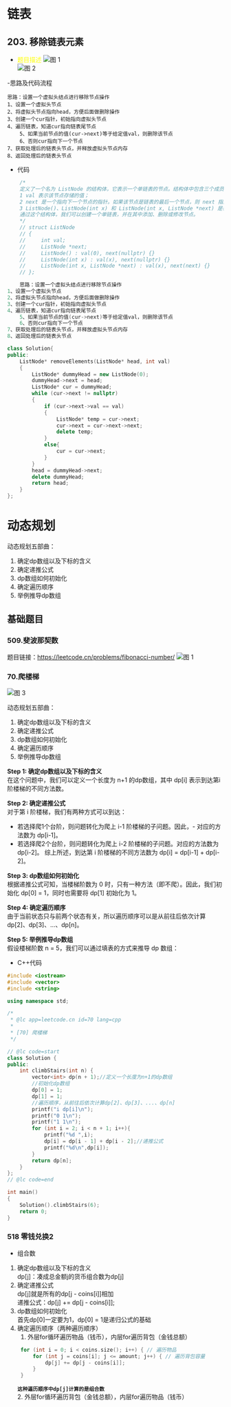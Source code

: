 
# 链表
## 203. 移除链表元素
- <font color = yellow>题目描述</font>
![图 1](images/b7f8d8c43048b78d292c873f88855e7cae905c468e238df75be7c249b7abec4f.png)  
![图 2](images/93b20801d9b0f25a3b4e4bc7046d6f20fc64ef1e66effe9c2e42ea01b6670c8a.png)  

-思路及代码流程
~~~
思路：设置一个虚拟头结点进行移除节点操作  
1、设置一个虚拟头节点  
2、将虚拟头节点指向head，方便后面做删除操作  
3、创建一个cur指针，初始指向虚拟头节点  
4、遍历链表，知道cur指向链表尾节点  
    5、如果当前节点的值(cur->next)等于给定值val，则删除该节点  
    6、否则cur指向下一个节点  
7、获取处理后的链表头节点，并释放虚拟头节点内存  
8、返回处理后的链表头节点
~~~

- 代码
~~~c++
    /*
    定义了一个名为 ListNode 的结构体，它表示一个单链表的节点。结构体中包含三个成员变量：
    1 val 表示该节点存储的值；
    2 next 是一个指向下一个节点的指针。如果该节点是链表的最后一个节点，则 next 指向空指针 nullptr；
    3 ListNode()、ListNode(int x) 和 ListNode(int x, ListNode *next) 是构造函数，分别用于创建一个空节点、初始值为 x 的节点和初始值为 x，下一个节点为 next 的节点。
    通过这个结构体，我们可以创建一个单链表，并在其中添加、删除或修改节点。
    */
    // struct ListNode
    // {
    //     int val;
    //     ListNode *next;
    //     ListNode() : val(0), next(nullptr) {}
    //     ListNode(int x) : val(x), next(nullptr) {}
    //     ListNode(int x, ListNode *next) : val(x), next(next) {}
    // };

    思路：设置一个虚拟头结点进行移除节点操作  
1、设置一个虚拟头节点  
2、将虚拟头节点指向head，方便后面做删除操作  
3、创建一个cur指针，初始指向虚拟头节点  
4、遍历链表，知道cur指向链表尾节点  
    5、如果当前节点的值(cur->next)等于给定值val，则删除该节点  
    6、否则cur指向下一个节点  
7、获取处理后的链表头节点，并释放虚拟头节点内存  
8、返回处理后的链表头节点

class Solution{
public:
    ListNode* removeElements(ListNode* head, int val)
    {
        ListNode* dummyHead = new ListNode(0);
        dummyHead->next = head;
        ListNode* cur = dummyHead;
        while (cur->next != nullptr)
        {
            if (cur->next->val == val)
            {
                ListNode* temp = cur->next;
                cur->next = cur->next->next;
                delete temp;
            }
            else{
                cur = cur->next;
            }
        }
        head = dummyHead->next;
        delete dummyHead;
        return head;
    }
};
~~~

# 动态规划
动态规划五部曲：
  1. 确定dp数组以及下标的含义
  2. 确定递推公式
  3. dp数组如何初始化
  4. 确定遍历顺序
  5. 举例推导dp数组
## 基础题目
### 509.斐波那契数
题目链接：https://leetcode.cn/problems/fibonacci-number/
![图 1](images/46fe100e0e506886eb5b14739539bee6124aa705ea0bdaa2633f210302db3069.png)  

### 70.爬楼梯
![图 3](images/34af3a681b8094b2b6b961fce35a1900487e08987682cb8735e4d46e102c5243.png)  

动态规划五部曲：
  1. 确定dp数组以及下标的含义
  2. 确定递推公式
  3. dp数组如何初始化
  4. 确定遍历顺序
  5. 举例推导dp数组
   
__Step 1: 确定dp数组以及下标的含义__   
在这个问题中，我们可以定义一个长度为 n+1 的dp数组，其中 dp[i] 表示到达第i阶楼梯的不同方法数。

__Step 2: 确定递推公式__  
对于第 i 阶楼梯，我们有两种方式可以到达：

  - 若选择爬1个台阶，则问题转化为爬上 i-1 阶楼梯的子问题。因此，- 对应的方法数为 dp[i-1]。
  - 若选择爬2个台阶，则问题转化为爬上 i-2 阶楼梯的子问题。对应的方法数为 dp[i-2]。 综上所述，到达第 i 阶楼梯的不同方法数为 dp[i] = dp[i-1] + dp[i-2]。

__Step 3: dp数组如何初始化__    
根据递推公式可知，当楼梯阶数为 0 时，只有一种方法（即不爬）。因此，我们初始化 dp[0] = 1，同时也需要将 dp[1] 初始化为 1。

__Step 4: 确定遍历顺序__  
由于当前状态只与前两个状态有关，所以遍历顺序可以是从前往后依次计算 dp[2]、dp[3]、...、dp[n]。

__Step 5: 举例推导dp数组__  
假设楼梯阶数 n = 5，我们可以通过填表的方式来推导 dp 数组：
- C++代码
~~~c++
#include <iostream>
#include <vector>
#include <string>

using namespace std;

/*
 * @lc app=leetcode.cn id=70 lang=cpp
 *
 * [70] 爬楼梯
 */

// @lc code=start
class Solution {
public:
    int climbStairs(int n) {
        vector<int> dp(n + 1);//定义一个长度为n+1的dp数组
        //初始化dp数组
        dp[0] = 1;
        dp[1] = 1;
        //遍历顺序，从前往后依次计算dp[2]、dp[3]、...、dp[n]
        printf("i dp[i]\n");
        printf("0 1\n");
        printf("1 1\n");
        for (int i = 2; i < n + 1; i++){
            printf("%d ",i);
            dp[i] = dp[i - 1] + dp[i - 2];//递推公式
            printf("%d\n",dp[i]);
        }
        return dp[n];
    }
};
// @lc code=end

int main()
{
    Solution().climbStairs(6);
    return 0;
}

~~~

### 518 零钱兑换2
- 组合数

1. 确定dp数组以及下标的含义  
   dp[j]：凑成总金额j的货币组合数为dp[j]
2. 确定递推公式     
   dp[j]就是所有的dp[j - coins[i]]相加  
   递推公式：dp[j] += dp[j - coins[i]];
3. dp数组如何初始化  
   首先dp[0]一定要为1，dp[0] = 1是递归公式的基础
4. 确定遍历顺序（两种遍历顺序）  
   1. 外层for循环遍历物品（钱币），内层for遍历背包（金钱总额）
   ~~~c
    for (int i = 0; i < coins.size(); i++) { // 遍历物品
        for (int j = coins[i]; j <= amount; j++) { // 遍历背包容量
            dp[j] += dp[j - coins[i]];
        }
    }
   ~~~
   __`这种遍历顺序中dp[j]计算的是组合数`__  
   2. 外层for循环遍历背包（金钱总额），内层for遍历物品（钱币）